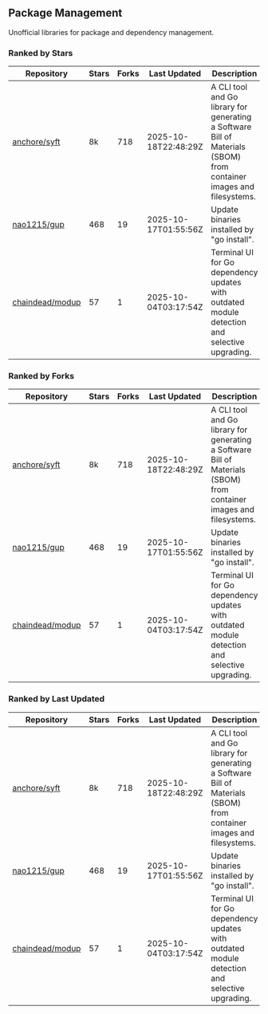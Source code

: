 ## Package Management

Unofficial libraries for package and dependency management.

### Ranked by Stars

| Repository | Stars | Forks | Last Updated | Description | 
|------------|-------|-------|--------------|-------------|
| [anchore/syft](https://github.com/anchore/syft) | 8k | 718 | 2025-10-18T22:48:29Z |  A CLI tool and Go library for generating a Software Bill of Materials (SBOM) from container images and filesystems. |
| [nao1215/gup](https://github.com/nao1215/gup) | 468 | 19 | 2025-10-17T01:55:56Z |  Update binaries installed by "go install". |
| [chaindead/modup](https://github.com/chaindead/modup) | 57 | 1 | 2025-10-04T03:17:54Z |  Terminal UI for Go dependency updates with outdated module detection and selective upgrading. |

### Ranked by Forks

| Repository | Stars | Forks | Last Updated | Description | 
|------------|-------|-------|--------------|-------------|
| [anchore/syft](https://github.com/anchore/syft) | 8k | 718 | 2025-10-18T22:48:29Z |  A CLI tool and Go library for generating a Software Bill of Materials (SBOM) from container images and filesystems. |
| [nao1215/gup](https://github.com/nao1215/gup) | 468 | 19 | 2025-10-17T01:55:56Z |  Update binaries installed by "go install". |
| [chaindead/modup](https://github.com/chaindead/modup) | 57 | 1 | 2025-10-04T03:17:54Z |  Terminal UI for Go dependency updates with outdated module detection and selective upgrading. |

### Ranked by Last Updated

| Repository | Stars | Forks | Last Updated | Description | 
|------------|-------|-------|--------------|-------------|
| [anchore/syft](https://github.com/anchore/syft) | 8k | 718 | 2025-10-18T22:48:29Z |  A CLI tool and Go library for generating a Software Bill of Materials (SBOM) from container images and filesystems. |
| [nao1215/gup](https://github.com/nao1215/gup) | 468 | 19 | 2025-10-17T01:55:56Z |  Update binaries installed by "go install". |
| [chaindead/modup](https://github.com/chaindead/modup) | 57 | 1 | 2025-10-04T03:17:54Z |  Terminal UI for Go dependency updates with outdated module detection and selective upgrading. |

